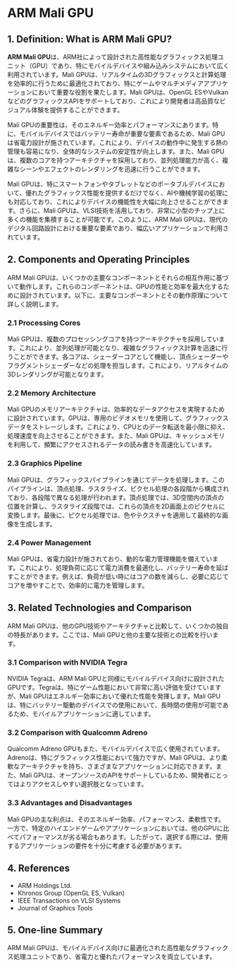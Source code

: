 # ARM Mali GPU

## 1. Definition: What is **ARM Mali GPU**?
**ARM Mali GPU**は、ARM社によって設計された高性能なグラフィックス処理ユニット（GPU）であり、特にモバイルデバイスや組み込みシステムにおいて広く利用されています。Mali GPUは、リアルタイムの3Dグラフィックスと計算処理を効率的に行うために最適化されており、特にゲームやマルチメディアアプリケーションにおいて重要な役割を果たします。Mali GPUは、OpenGL ESやVulkanなどのグラフィックスAPIをサポートしており、これにより開発者は高品質なビジュアル体験を提供することができます。

Mali GPUの重要性は、そのエネルギー効率とパフォーマンスにあります。特に、モバイルデバイスではバッテリー寿命が重要な要素であるため、Mali GPUは省電力設計が施されています。これにより、デバイスの動作中に発生する熱の管理も容易になり、全体的なシステムの安定性が向上します。また、Mali GPUは、複数のコアを持つアーキテクチャを採用しており、並列処理能力が高く、複雑なシーンやエフェクトのレンダリングを迅速に行うことができます。

Mali GPUは、特にスマートフォンやタブレットなどのポータブルデバイスにおいて、優れたグラフィックス性能を提供するだけでなく、AIや機械学習の処理にも対応しており、これによりデバイスの機能性を大幅に向上させることができます。さらに、Mali GPUは、VLSI技術を活用しており、非常に小型のチップ上に多くの機能を集積することが可能です。このように、ARM Mali GPUは、現代のデジタル回路設計における重要な要素であり、幅広いアプリケーションで利用されています。

## 2. Components and Operating Principles
ARM Mali GPUは、いくつかの主要なコンポーネントとそれらの相互作用に基づいて動作します。これらのコンポーネントは、GPUの性能と効率を最大化するために設計されています。以下に、主要なコンポーネントとその動作原理について詳しく説明します。

### 2.1 Processing Cores
Mali GPUは、複数のプロセッシングコアを持つアーキテクチャを採用しています。これにより、並列処理が可能となり、複雑なグラフィックス計算を迅速に行うことができます。各コアは、シェーダーコアとして機能し、頂点シェーダーやフラグメントシェーダーなどの処理を担当します。これにより、リアルタイムの3Dレンダリングが可能となります。

### 2.2 Memory Architecture
Mali GPUのメモリアーキテクチャは、効率的なデータアクセスを実現するために設計されています。GPUは、専用のビデオメモリを使用して、グラフィックスデータをストレージします。これにより、CPUとのデータ転送を最小限に抑え、処理速度を向上させることができます。また、Mali GPUは、キャッシュメモリを利用して、頻繁にアクセスされるデータの読み書きを高速化しています。

### 2.3 Graphics Pipeline
Mali GPUは、グラフィックスパイプラインを通じてデータを処理します。このパイプラインは、頂点処理、ラスタライズ、ピクセル処理の各段階から構成されており、各段階で異なる処理が行われます。頂点処理では、3D空間内の頂点の位置を計算し、ラスタライズ段階では、これらの頂点を2D画面上のピクセルに変換します。最後に、ピクセル処理では、色やテクスチャを適用して最終的な画像を生成します。

### 2.4 Power Management
Mali GPUは、省電力設計が施されており、動的な電力管理機能を備えています。これにより、処理負荷に応じて電力消費を最適化し、バッテリー寿命を延ばすことができます。例えば、負荷が低い時にはコアの数を減らし、必要に応じてコアを増やすことで、効率的に電力を管理します。

## 3. Related Technologies and Comparison
ARM Mali GPUは、他のGPU技術やアーキテクチャと比較して、いくつかの独自の特長があります。ここでは、Mali GPUと他の主要な技術との比較を行います。

### 3.1 Comparison with NVIDIA Tegra
NVIDIA Tegraは、ARM Mali GPUと同様にモバイルデバイス向けに設計されたGPUです。Tegraは、特にゲーム性能において非常に高い評価を受けていますが、Mali GPUはエネルギー効率において優れた性能を発揮します。Mali GPUは、特にバッテリー駆動のデバイスでの使用において、長時間の使用が可能であるため、モバイルアプリケーションに適しています。

### 3.2 Comparison with Qualcomm Adreno
Qualcomm Adreno GPUもまた、モバイルデバイスで広く使用されています。Adrenoは、特にグラフィックス性能において強力ですが、Mali GPUは、より柔軟なアーキテクチャを持ち、さまざまなアプリケーションに対応できます。また、Mali GPUは、オープンソースのAPIをサポートしているため、開発者にとってはよりアクセスしやすい選択肢となっています。

### 3.3 Advantages and Disadvantages
Mali GPUの主な利点は、そのエネルギー効率、パフォーマンス、柔軟性です。一方で、特定のハイエンドゲームやアプリケーションにおいては、他のGPUに比べてパフォーマンスが劣る場合もあります。したがって、選択する際には、使用するアプリケーションの要件を十分に考慮する必要があります。

## 4. References
- ARM Holdings Ltd.
- Khronos Group (OpenGL ES, Vulkan)
- IEEE Transactions on VLSI Systems
- Journal of Graphics Tools

## 5. One-line Summary
ARM Mali GPUは、モバイルデバイス向けに最適化された高性能なグラフィックス処理ユニットであり、省電力と優れたパフォーマンスを両立しています。